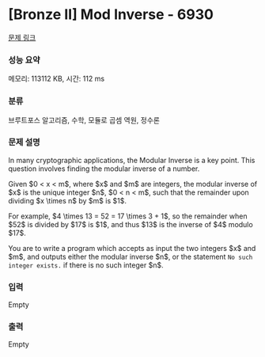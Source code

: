 # [Bronze II] Mod Inverse - 6930 

[문제 링크](https://www.acmicpc.net/problem/6930) 

### 성능 요약

메모리: 113112 KB, 시간: 112 ms

### 분류

브루트포스 알고리즘, 수학, 모듈로 곱셈 역원, 정수론

### 문제 설명

<p>In many cryptographic applications, the Modular Inverse is a key point. This question involves finding the modular inverse of a number.</p>

<p>Given $0 < x < m$, where $x$ and $m$ are integers, the modular inverse of $x$ is the unique integer $n$, $0 < n < m$, such that the remainder upon dividing $x \times n$ by $m$ is $1$.</p>

<p>For example, $4 \times 13 = 52 = 17 \times 3 + 1$, so the remainder when $52$ is divided by $17$ is $1$, and thus $13$ is the inverse of $4$ modulo $17$.</p>

<p>You are to write a program which accepts as input the two integers $x$ and $m$, and outputs either the modular inverse $n$, or the statement <code>No such integer exists.</code> if there is no such integer $n$.</p>

### 입력 

 Empty

### 출력 

 Empty

